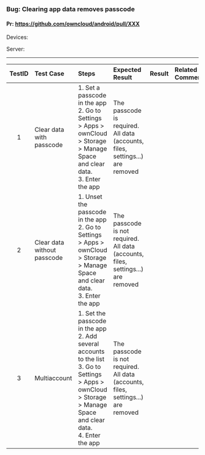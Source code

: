 ###  Bug: Clearing app data removes passcode 

#### Pr: https://github.com/owncloud/android/pull/XXX 

Devices:

Server: 


---

 
TestID | Test Case | Steps | Expected Result | Result | Related Comment
:--------: | :------------- | :------------- | :-------------- | :----- | :------
| 1 | Clear data with passcode   | 1. Set a passcode in the app<br>2. Go to Settings > Apps > ownCloud > Storage > Manage Space and clear data. <br> 3. Enter the app | The passcode is required. All data (accounts, files, settings...) are removed | 
| 2 | Clear data without passcode   | 1. Unset the passcode in the app<br>2. Go to Settings > Apps > ownCloud > Storage > Manage Space and clear data. <br> 3. Enter the app | The passcode is not required. All data (accounts, files, settings...) are removed | 
| 3 | Multiaccount | 1. Set the passcode in the app<br>2. Add several accounts to the list<br>3. Go to Settings > Apps > ownCloud > Storage > Manage Space and clear data. <br> 4. Enter the app | The passcode is not required. All data (accounts, files, settings...) are removed | 